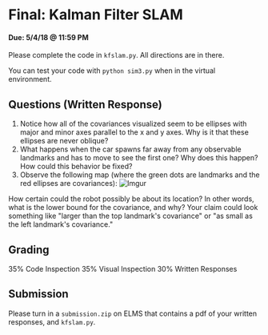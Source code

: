 # Final: Kalman Filter SLAM
#### Due: 5/4/18 @ 11:59 PM

Please complete the code in `kfslam.py`. All directions are in there.

You can test your code with `python sim3.py` when in the virtual environment.

## Questions (Written Response)
1. Notice how all of the covariances visualized seem to be ellipses with major and minor axes parallel to the x and y axes. Why is it that these ellipses are never oblique? 
2. What happens when the car spawns far away from any observable landmarks and has to move to see the first one? Why does this happen? How could this behavior be fixed?
3. Observe the following map (where the green dots are landmarks and the red ellipses are covariances):
![Imgur](https://i.imgur.com/mp3yCSr.png)

How certain could the robot possibly be about its location? In other words, what is the lower bound for the covariance, and why? Your claim could look something like "larger than the top landmark's covariance" or "as small as the left landmark's covariance."


## Grading
35% Code Inspection
35% Visual Inspection
30% Written Responses

## Submission
Please turn in a `submission.zip` on ELMS that contains a pdf of your written responses, and `kfslam.py`.
